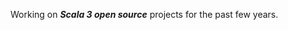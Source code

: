 Working on ***Scala 3 open source*** projects for the past few years.

<!-- Top Github commit number: ***13,817*** -->

<!-- T![Stats](https://github-readme-stats.vercel.app/api?username=objektwerks&show_icons=true&hide_border=true) -->
